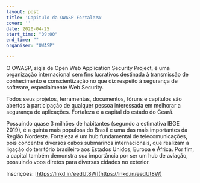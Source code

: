```yaml
---
layout: post
title: 'Capitulo da OWASP Fortaleza'
cover: ''
date: 2020-04-25
start_time: "09:00"
end_time: ""
organiser: "OWASP"

---
```


O OWASP, sigla de Open Web Application Security Project, é uma organização internacional sem fins lucrativos destinada à transmissão de conhecimento e conscientização no que diz respeito à segurança de software, especialmente Web Security. 

Todos seus projetos, ferramentas, documentos, fóruns e capítulos são abertos à participação de qualquer pessoa interessada em melhorar a segurança de aplicações. Fortaleza é a capital do estado do Ceará. 

Possuindo quase 3 milhões de habitantes (segundo a estimativa IBGE 2019), é a quinta mais populosa do Brasil e uma das mais importantes da Região Nordeste. Fortaleza é um hub fundamental de telecomunicações, pois concentra diversos cabos submarinos internacionais, que realizam a ligação do território brasileiro aos Estados Unidos, Europa e África. Por fim, a capital também demonstra sua importância por ser um hub de aviação, possuindo voos diretos para diversas cidades no exterior.

Inscrições: [https://lnkd.in/eedUt8W](https://lnkd.in/eedUt8W)